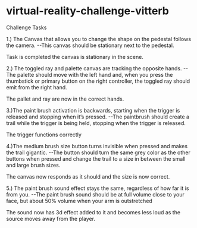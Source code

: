 # virtual-reality-challenge-vitterb
Challenge Tasks

1.) The Canvas that allows you to change the shape on the pedestal follows the camera.
--This canvas should be stationary next to the pedestal. 

Task is completed the canvas is stationary in the scene.

2.) The toggled ray and palette canvas are tracking the opposite hands.
--The palette should move with the left hand and, when you press the thumbstick or primary button on the right controller, the toggled ray should emit from the right hand.

The pallet and ray are now in the correct hands.

3.)The paint brush activation is backwards, starting when the trigger is released and stopping when it’s pressed. 
--The paintbrush should create a trail while the trigger is being held, stopping when the trigger is released. 

The trigger functions correctly

4.)The medium brush size button turns invisible when pressed and makes the trail gigantic.
--The button should turn the same grey color as the other buttons when pressed and change the trail to a size in between the small and large brush sizes.

The canvas now responds as it should and the size is now correct.

5.) The paint brush sound effect stays the same, regardless of how far it is from you.
--The paint brush sound should be at full volume close to your face, but about 50% volume when your arm is outstretched

The sound now has 3d effect added to it and becomes less loud as the source moves away from the player.
